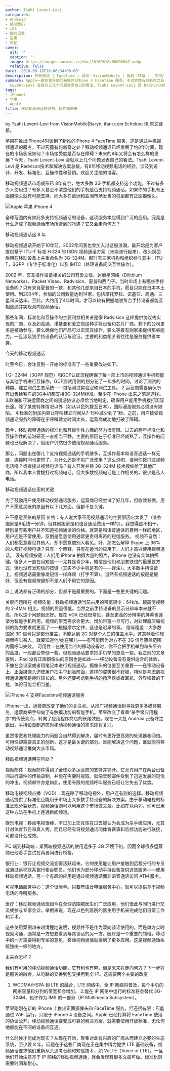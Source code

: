 ```yaml
---
author: Tsahi Levent-Levi
categories:
- Android
- 移动数码
- iOS
- 数码设备
- 应用
- 评论
cover:
  alt: ''
  caption: ''
  image: https://images.soomal.cc/doc/20100618/00006047.webp
  relative: false
date: '2010-06-18T18:06:34+08:00'
description: 视频通话 | Facetime | 源自：VisionMobile | 版权：转载 |  平均/总评分：10.00/20
summary: Apple一直在宣传他们新推的iPhone 4 FaceTime 服务，不过究竟有何新奇之处？移动视频通话已经发展了约8年时间，现在的市场状况如何？市场接受度是否存在障碍？未来的8年又将会有怎么样的发展？今天，Tsahi
  Levent-Levi 会就以上几个问题发表自己的看法。Tsahi Levent-Levi 是 Radvison技术和解决方案总裁，有8年移动视频电话的经验，涉及到设计、开发、标准化、互操作性和营销
tags:
- iPhone4
- 苹果
- Apple
title: 移动视频通话的过去、现在和未来
---
```


by Tsahi Levent-Levi from VisionMobile|Baryn, ifanr.com  Echokou 译,原文链接。



苹果在推出iPhone4时谈到了新推的iPhone 4 FaceTime 服务，这是通过手机视频通话的服务，不过究竟有何新奇之处？移动视频通话已经发展了约8年时间，现在的市场状况如何？市场接受度是否存在障碍？未来的8年又将会有怎么样的发展？今天，Tsahi Levent-Levi 会就以上几个问题发表自己的看法。Tsahi Levent-Levi 是 Radvison技术和解决方案总裁，有8年移动视频电话的经验，涉及到设计、开发、标准化、互操作性和营销。欢迎关注他的博客。



移动视频通话市场成形已 8年有余，绝大多数 3G 手机都支持这个功能。不过有多少人使用过？有多人甚至不清楚他们的手机是否支持视频通话。如果你的手机有正面摄像头就有可能支持，而大多在欧洲和亚洲市场发售的机型都有正面摄像头。



![Apple 苹果 iPhone 4](https://images.soomal.cc/doc/20100608/00005934.webp)



全球范围内有如此多支持视频通话的设备，这项服务本应得到广泛的应用。究竟是什么造成了视频通话市场所遭到的冷遇？它又会走向何方？



移动视频通话这 8 年



移动视频通话开始于10年前，2002年间我也曾加入过这股浪潮。最开始是为客户提供基于 ITU-T 标准 H.324 的 ISDN 视频通话方案（未能流行起来），改头换面后用在移动设备上并重命名为 3G-324M。那时有三家机构和组织参与其中：ITU-T，3GPP（专注于标准化）以及 IMTC（处理设备间交互性操作）。



2002 年，交互操作设备相关的公司有爱立信、达丽星网络（Dilithium Networks）、Packet Video、Radvision、夏普和西门子。当时市场上有哪些手持设备呢？只有来自夏普的一款，和其他几部来自日本的手机，而且只能在日本本土使用。到2004年，参加的公司数量达到14家，包括摩托罗拉、诺基亚、高通、三星和沃达丰。至此，大约用了4年时间，才可以较有把握地说每台手持设备都能互相连通并实现双向视频通话。



那些年间，标准化和互操作的主要利益相关者是像 Radvision 这样提供协议栈实现的厂商，以及如高通、诺基亚和爱立信这种手持设备和芯片厂商。剩下的公司更多是被动参与，要么确保他们产品可以实现互操作，要么等着有别家来提供那些能力。一旦涉及到手持设备的认证与验证，主要的利益相关者往往是服务提供者本身。



今天的移动视频通话



时至今日，会注意到一开始的标准有了一些重要改进如下。



1.G- 324M（3GPP 规范）和GCF认证流程确保了每一部上市的视频通话手机都能与其他手机进行互操作。GCF测试用例的划分花了一年多的时间，讨论了测试的种类、建立测试生态系统――包括测试实验室和测试工具。
2.运营商需要确保所有出售给客户的3G手机都支持3G-324M标准。至少在 iPhone 出来之前是这样。
3.欧洲和亚洲运营商之间的漫游协议必须恰当地制定，确保用户能用手机拨打国际长途。除了某些特殊情况以外（如从以色列拨至日本），国际漫游服务必须没有缺陷。
4.标准的附加内容让呼叫建立时间从7-15秒减少到了1秒。之前，用户接受视频通话服务的障碍在于呼叫建立时间太长，运营商成功地打破了障碍。



现今，移动视频通话的标准化和互操作性方面的努力很有限。过去的两年标准化和互操作性的前沿研究一直相当平静，主要的原因在于标准已经成熟了，互操作的问题也已经解决了，但用户仍然很少使用视频通话服务。



那么，问题出在哪儿？支持视频通话的手机够多，互操作基本和语音通话一样无缝，连接时间也更短了。为什么还是不见广泛使用？这么说吧，请问你拨打过视频电话吗？或者接过视频电话吗？有人开发并将 3G-324M 技术授权给了其他厂商，所以我本人曾拨打过视频电话。但大多数视频电话是工作相关的，很少是私人电话。



移动视频通话应用的关键



为了鼓励用户使用移动视频通话服务，运营商已经尝试了好几年，但收效甚微。用户不愿意买账的原因有以下几方面，但都不是关键。



户不愿意买账的原因
 价格：有人说大家不用视频通话的主要原因它太贵了（某些国家是6毛钱一分钟，但其他国家是和语音通话费用一样的）。我觉得这不相干，特别是有些用户并不知道视频通话的价格。就算是和语音通话的费用一样的地区，用户还是不常使用，反倒是愿意使用通常更贵得离奇的短信服务。
 视频不自然：人们都愿意看见其他人，却不愿意被别人看见。好，那怎么解释 Skype 上 36% 的人都打视频电话？只有一个解释，只有在适当的应用下，人们才高兴使用视频通话。
 没有视频按键：人们用 iPhone 拍摄大量的照片，iPhone 也没有实体拍照键。很多人一直在用短信――尤其是青少年，短信是他们和朋友联络的最重要方式，但也没有发短信的按键（其实不少手机是有的――译注）。大多数手持设备上，视频通话需要像发短信一样麻烦（打字不算）。当然有视频通话的按键是很好，但没有视频按键却不是人们不用它的原因。



以上说法都有正确的部分，但都不是最重要的。下面是一些更关键的问题。



关键问题所在
 视频质量：移动视频通话当前占用的带宽很少：64k/s。跟高清视频的 2-4M/s 相比，视频的质量很低。当然之前手持设备的显示分辨率本来就不高，所以这个问题倒还好。现在 VGA 已经很常见，甚至更高的分辨率的屏幕也逐渐为智能手机所用，视频的带宽需求会更大。增加带宽一旦可行，对处理器压缩视频的能力要求就更高了――根据摩尔定律，这也是迟早的事。
 信号覆盖：大多数国家 3G 信号只是部分覆盖，不能达到 2G 对整个人口的覆盖水平。这意味着你想视频呼叫某人，就要知道他/她在哪儿――有可能因为对方不在 3G 信号覆盖范围内而呼叫失败。
 可用性：在使用当今的移动设备时，你不会把手机举到和头平齐的高度，一般都会举低一些。但视频通话要求把手机举的更高一些。我之前的文章提到，iPad 没有正面摄像头的原因也是如此――移动设备没有提供适合的体验，不像在会议室或者用笔记本进行视频通话。摄像头的位置至关重要――在移动设备上，正面摄像头迫使用户把手举到脸前面，这样的姿势很不舒服，特别是考虑到视频通话通常是耗时较长的。另外还要考虑到手机的扬声器或者耳机、外界噪音的干扰，体验可能会相当差。



![iPhone 4 支持Facetime视频通话服务](https://images.soomal.cc/doc/20100618/00006047.webp)



iPhone一出，运营商改变了他们的关注点。从推广视频通话到寻找更多多媒体服务，运营商把手伸向了有触摸功能的智能手机。苹果改变了看重“杀手级应用程序”的传统观点，转向了应用程序商店的长尾效应。现在一大批 Android 设备呼之欲出，手持设备制造商对移动视频通话的需求即将复兴。



虽然带宽和处理能力的问题会自然得到解决，届时有更好更高效的处理器和网络。可用性却需要真正的创新，这才是最关键的部分。谁能解决这个问题，谁就能将移动视频通话推向大众市场。



移动视频通话用在何处？



视频邮件：视频邮件得到了全球众多运营商的支持并铺开。它允许用户在两台设备间进行邮件的传输录制，并能在需要时提取。就像音频邮件受到了迅速发展的短信的冲击，视频邮件亦是如此，使用有限的视频呼叫服务已经让它失去了优势。



移动电视视频点播（VOD）：现在除了移动电视外，用户还有别的选择。移动视频通话提供了标准化且能用于市场上大多数手持设备的解决方案。由于移动电视的标准呈现分裂状态，视频通话则可以利用这个市场做文章。比如在以色列，你可已用这种方法在手机上连通新闻频道。



娱乐电视：移动电视很棒，不过加上交互性在过去被认为会成为杀手级应用，尤其针对体育节目和真人秀。而且已经有将视频通话同体育赛事和监控功能进行联接，可都没什么成效。



PC 端到移动端：桌面端视频通话的使用远多于 3G 环境下的。因而全球很多运营商已经着手尝试在两者间进行桥接。



银行业：银行让视频交流变得活跃起来。它的使用能让用户接触到远程分行的专员或通过远程联系银行柜台职员。他们也为部分移动手持设备提供这些服务――使用移动视频通话。另一个有趣的应用是通过视频通话而非语音通话访问 ATM 服务。



可视电话服务中心：这个很简单。只要有语音电话服务中心，就可以提供基于视频电话的呼叫服务。



医疗：移动视频通话现如今在全球范围被医生们广泛应用，他们借此与同行进行交流或参与专家会诊。举例来说，现在以色列医院的医生用手机来完成他们日常工作和手术。



这些使用案例越来越清楚地说明，视频并不是作为双向谈话使用的，而是单方实时视频沟通，通常是一方想要看到与其谈话的另一方。医疗是一个重要的领域。移动中的一方需要得到专家的意见，移动视频通话就得到了更多应用。这是视频通话系统独树一帜的地方。



未来会怎样？



我们有可用的移动视频通话功能，它有利也有弊。但是未来将走向何方？下一步将是服务的融合，从电路的交换到包交换再到全 IP。这需要两个主要的改变



1. WCDMA/HSPA 到 LTE 的融合，LTE 网络中，全 IP 网络将普及，每个手机的网络容量和分到的带宽都会增加。
 2.能在 IP 网络中运行的标准将会替代 3G-324M，也许作为 IMS 的一部分（IP Multimedia Subsystem）。



苹果刚刚在新的 iPhone 上推出正面摄像头和 FaceTime 服务，但还很有限：只能通过 WiFi 运行，只限于 iPhone 4 设备之间。Apple 已经打算将 FaceTime 使用的协议公开。移动视频通话要变成可靠的解决方案，就需要使用开放标准，无论何地都能在不同的设备间互通。



什么时候才能成为现实？从现在开始，聚集对此有兴趣的厂商从而建立必要的生态系统，至少要 8 年。问题在于这些厂商现在正在集中精力提供 LTE 基础设备，视频通话要求他们重新从头思考音频和短信技术，如 VoLTE（Voice of LTE）。一旦他们开始注意基于 IP 网络的移动视频通话，就会发现有很多文章可做。标准化则需要时间和耐心。